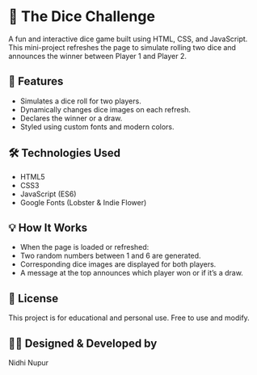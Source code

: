 # 🎲 The Dice Challenge
A fun and interactive dice game built using HTML, CSS, and JavaScript. This mini-project refreshes the page to simulate rolling two dice and announces the winner between Player 1 and Player 2.

## 🚀 Features
- Simulates a dice roll for two players.
- Dynamically changes dice images on each refresh.
- Declares the winner or a draw.
- Styled using custom fonts and modern colors.

## 🛠️ Technologies Used
- HTML5
- CSS3
- JavaScript (ES6)
- Google Fonts (Lobster & Indie Flower)

## 💡 How It Works
- When the page is loaded or refreshed:
- Two random numbers between 1 and 6 are generated.
- Corresponding dice images are displayed for both players.
- A message at the top announces which player won or if it’s a draw.

## 📄 License
This project is for educational and personal use. Free to use and modify.

## 👩‍💻 Designed & Developed by
Nidhi Nupur
